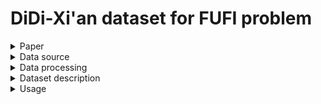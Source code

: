 # DiDi-Xi'an dataset for FUFI problem

<details>
  <summary> Paper </summary>
  
  If you find our paper or dataset useful for your research, please cite:
  ```
  @inproceedings{Zhong2022FUFI,
   author = {Zhong, Ting and Yu, Haoyang and Li, Rongfan and Xu, Xovee and Luo, Xucheng and Zhou, Fan},
   title = {Probabilistic Fine-Grained Urban Flow Inference with Normalizing Flows},
   booktitle = {{IEEE} International Conference on Acoustics, Speech and Signal Processing, {ICASSP} 2022},
   year = {2022}
} 
  ```
</details>

<details>
<summary> Data source </summary>
  
This dataset is collected by [DiDi Chuxing GAIA Initiative](https://outreach.didichuxing.com/research/opendata), it contains about 1 Bilion trajectories of DiDi drivers in Xi’an, China from October 1 to October 31, 2016. 
</details>

<details>
<summary> Data processing </summary>
  
In this dataset, we divide data into training, validation and test set in a ratio of 2 : 1 : 1.
The dataset consists of twoparts, coarse- and fine-grained flow maps, where the coarse- maps are divided into pixel regions of size 32×32 and the fine- maps are divided into size of 128x128.

We collect meteorology factors of Xi'an from [Wold Climate Data](https://en.tutiempo.net) and the weather condition includes 9 categories (e.g., rainy, sunny and cloudy), then we digitize these categories into ordinal values.

We also include humidity and atmospheric pressure data for each flow map. Temperature, wind speed, humidity and pressure are scaled into the range [0, 1] with a min-max linear normalization. 

Time and date factors (e.g., hour of the day, day of the week) are transformed into ordinal values. 
</details>

<details>
<summary> Dataset description </summary>
  
| Dataset              |      DiDi-Xi’an      |
|----------------------|:--------------------:|
| Time range           | 10/1/2016-10/31/2016 |
| Time interval        |      10 minutes      |
| Coarse-grained size  |        32 × 32       |
| Fine-grained size    |       128 × 128      |
| Upscaling factor (N) |           4          |
| Latitude range       |   34.20°N - 34.28°N  |
| Longitude range      |  108.92°E - 109.01°E |
| Temperature/◦C       |      [11.0, 32.0]     |
| Wind speed / mph     |        [0, 9.3]       |
| Weather conditions   |        9 types       |
| Humidity             |      [36%, 100%]      |
| Pressure /hPa        |      [1004, 1026]     |
| Holidays             |           7          |
</details>

<details>
<summary> Usage </summary>

The structure and usage details of the dataset can be refered to [UrbanFM](https://github.com/yoshall/UrbanFM).
  
Unzip train.zip, test.zip, valid.zip into didixian folder, and then move didixian folder to dataset folder of UrbanFM, run the following command:
```
 python -m UrbanFM.train --ext_flag --dataset "didixian"
```
</details>

